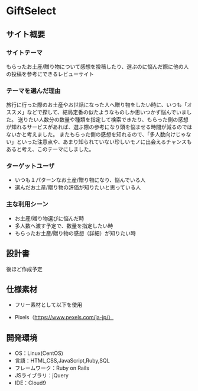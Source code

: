 # GiftSelect

## サイト概要

### サイトテーマ
もらったお土産/贈り物について感想を投稿したり、選ぶのに悩んだ際に他の人の投稿を参考にできるレビューサイト
​
### テーマを選んだ理由
旅行に行った際のお土産やお世話になった人へ贈り物をしたい時に、いつも「オススメ」などで探して、結局定番の似たようなものしか思いつかず悩んでいました。
送りたい人数分の数量や種類を指定して検索できたり、もらった側の感想が知れるサービスがあれば、選ぶ際の参考になり頭を悩ませる時間が減るのではないかと考えました。
またもらった側の感想を知れるので、「多人数向けじゃない」といった注意点や、あまり知られていない珍しいモノに出会えるチャンスもあると考え、このテーマにしました。
​
### ターゲットユーザ
* いつも１パターンなお土産/贈り物になり、悩んでいる人
* 選んだお土産/贈り物の評価が知りたいと思っている人
​
### 主な利用シーン
* お土産/贈り物選びに悩んだ時
* 多人数へ渡す予定で、数量を指定したい時
* もらったお土産/贈り物の感想（詳細）が知りたい時

## 設計書
後ほど作成予定
​
## 仕様素材
* フリー素材として以下を使用
- Pixels（https://www.pexels.com/ja-jp/）

## 開発環境
- OS：Linux(CentOS)
- 言語：HTML,CSS,JavaScript,Ruby,SQL
- フレームワーク：Ruby on Rails
- JSライブラリ：jQuery
- IDE：Cloud9